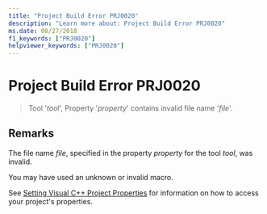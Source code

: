 ```yaml
---
title: "Project Build Error PRJ0020"
description: "Learn more about: Project Build Error PRJ0020"
ms.date: 08/27/2018
f1_keywords: ["PRJ0020"]
helpviewer_keywords: ["PRJ0020"]
---
```

# Project Build Error PRJ0020

> Tool '*tool*', Property '*property*' contains invalid file name '*file*'.

## Remarks

The file name *file*, specified in the property *property* for the tool *tool*, was invalid.

You may have used an unknown or invalid macro.

See [Setting Visual C++ Project Properties](../../build/working-with-project-properties.md) for information on how to access your project's properties.
